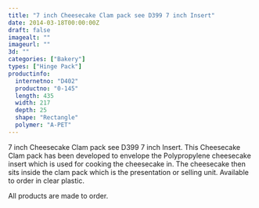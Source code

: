```yaml
---
title: "7 inch Cheesecake Clam pack see D399 7 inch Insert"
date: 2014-03-18T00:00:00Z
draft: false
imagealt: ""
imageurl: ""
3d: ""
categories: ["Bakery"]
types: ["Hinge Pack"]
productinfo:
  internetno: "D402"
  productno: "0-145"
  length: 435
  width: 217
  depth: 25
  shape: "Rectangle"
  polymer: "A-PET"
---
```

7 inch Cheesecake Clam pack see D399 7 inch Insert. This Cheesecake Clam pack has been developed to envelope the Polypropylene cheesecake insert which is used for cooking the cheesecake in. The cheesecake then sits inside the clam pack which is the presentation or selling unit. Available to order in clear plastic.

All products are made to order.